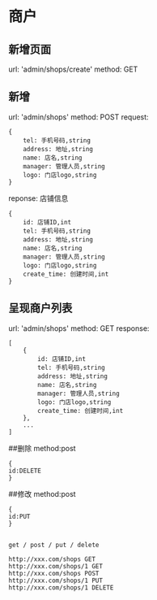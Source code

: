 # 商户

## 新增页面
url: 'admin/shops/create'
method: GET

## 新增
url: 'admin/shops'
method: POST
request: 
```
{
    tel: 手机号码,string
    address: 地址,string
    name: 店名,string
    manager: 管理人员,string
    logo: 门店logo,string
}

```

reponse: 店铺信息

```
{
    id: 店铺ID,int
    tel: 手机号码,string
    address: 地址,string
    name: 店名,string
    manager: 管理人员,string
    logo: 门店logo,string
    create_time: 创建时间,int
}
```

## 呈现商户列表
url: 'admin/shops'
method: GET
response: 

```
[
    {
        id: 店铺ID,int
        tel: 手机号码,string
        address: 地址,string
        name: 店名,string
        manager: 管理人员,string
        logo: 门店logo,string
        create_time: 创建时间,int
    },
    ...
]

```
##删除
method:post
```
{
id:DELETE
}
```
##修改
method:post
```
{
id:PUT
}
```
```

get / post / put / delete

http://xxx.com/shops GET   
http://xxx.com/shops/1 GET
http://xxx.com/shops POST
http://xxx.com/shops/1 PUT 
http://xxx.com/shops/1 DELETE
```

